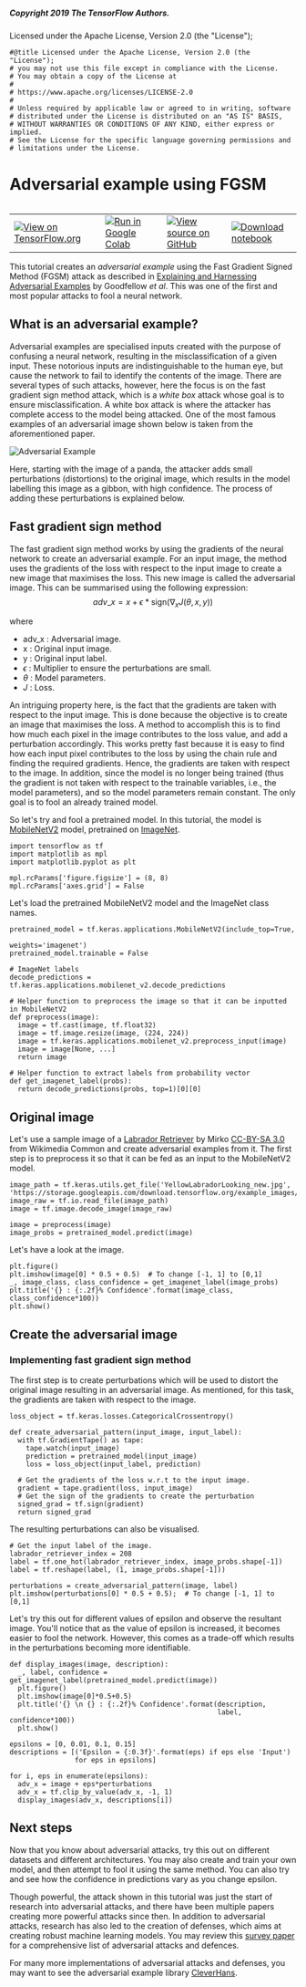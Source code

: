 ##### Copyright 2019 The TensorFlow Authors.

Licensed under the Apache License, Version 2.0 (the "License");


```
#@title Licensed under the Apache License, Version 2.0 (the "License");
# you may not use this file except in compliance with the License.
# You may obtain a copy of the License at
#
# https://www.apache.org/licenses/LICENSE-2.0
#
# Unless required by applicable law or agreed to in writing, software
# distributed under the License is distributed on an "AS IS" BASIS,
# WITHOUT WARRANTIES OR CONDITIONS OF ANY KIND, either express or implied.
# See the License for the specific language governing permissions and
# limitations under the License.
```

# Adversarial example using FGSM

<table class="tfo-notebook-buttons" align="left">
  <td>
    <a target="_blank" href="https://www.tensorflow.org/tutorials/generative/adversarial_fgsm"><img src="https://www.tensorflow.org/images/tf_logo_32px.png" />View on TensorFlow.org</a>
  </td>
  <td>
    <a target="_blank" href="https://colab.research.google.com/github/tensorflow/docs/blob/master/site/en/tutorials/generative/adversarial_fgsm.ipynb"><img src="https://www.tensorflow.org/images/colab_logo_32px.png" />Run in Google Colab</a>
  </td>
  <td>
    <a target="_blank" href="https://github.com/tensorflow/docs/blob/master/site/en/tutorials/generative/adversarial_fgsm.ipynb"><img src="https://www.tensorflow.org/images/GitHub-Mark-32px.png" />View source on GitHub</a>
  </td>
  <td>
    <a href="https://storage.googleapis.com/tensorflow_docs/docs/site/en/tutorials/generative/adversarial_fgsm.ipynb"><img src="https://www.tensorflow.org/images/download_logo_32px.png" />Download notebook</a>
  </td>
</table>

This tutorial creates an *adversarial example* using the Fast Gradient Signed Method (FGSM) attack as described in [Explaining and Harnessing Adversarial Examples](https://arxiv.org/abs/1412.6572) by Goodfellow *et al*. This was one of the first and most popular attacks to fool a neural network. 

## What is an adversarial example?

Adversarial examples are specialised inputs created with the purpose of confusing a neural network, resulting in the misclassification of a given input. These notorious inputs are indistinguishable to the human eye, but cause the network to fail to identify the contents of the image. There are several types of such attacks, however, here the focus is on the fast gradient sign method attack, which is a *white box* attack whose goal is to ensure misclassification. A white box attack is where the attacker has complete access to the model being attacked. One of the most famous examples of an adversarial image shown below is taken from the aforementioned paper.

![Adversarial Example](images/adversarial_example.png)

Here, starting with the image of a panda, the attacker adds small perturbations (distortions) to the original image, which results in the model labelling this image as a gibbon, with high confidence. The process of adding these perturbations is explained below.

## Fast gradient sign method
The fast gradient sign method works by using the gradients of the neural network to create an adversarial example. For an input image, the method uses the gradients of the loss with respect to the input image to create a new image that maximises the loss. This new image is called the adversarial image. This can be summarised using the following expression:
$$adv\_x = x + \epsilon*\text{sign}(\nabla_xJ(\theta, x, y))$$

where 

*   adv_x : Adversarial image.
*   x : Original input image.
*   y : Original input label.
*   $\epsilon$ : Multiplier to ensure the perturbations are small.
*   $\theta$ : Model parameters.
*   $J$ : Loss.

An intriguing property here, is the fact that the gradients are taken with respect to the input image. This is done because the objective is to create an image that maximises the loss. A method to accomplish this is to find how much each pixel in the image contributes to the loss value, and add a perturbation accordingly. This works pretty fast because it is easy to find how each input pixel contributes to the loss by using the chain rule and finding the required gradients. Hence, the gradients are taken with respect to the image. In addition, since the model is no longer being trained (thus the gradient is not taken with respect to the trainable variables, i.e., the model parameters), and so the model parameters remain constant. The only goal is to fool an already trained model.

So let's try and fool a pretrained model. In this tutorial, the model is [MobileNetV2](https://www.tensorflow.org/versions/r2.0/api_docs/python/tf/keras/applications/MobileNetV2) model, pretrained on [ImageNet](http://www.image-net.org/).


```
import tensorflow as tf
import matplotlib as mpl
import matplotlib.pyplot as plt

mpl.rcParams['figure.figsize'] = (8, 8)
mpl.rcParams['axes.grid'] = False
```

Let's load the pretrained MobileNetV2 model and the ImageNet class names.


```
pretrained_model = tf.keras.applications.MobileNetV2(include_top=True,
                                                     weights='imagenet')
pretrained_model.trainable = False

# ImageNet labels
decode_predictions = tf.keras.applications.mobilenet_v2.decode_predictions
```


```
# Helper function to preprocess the image so that it can be inputted in MobileNetV2
def preprocess(image):
  image = tf.cast(image, tf.float32)
  image = tf.image.resize(image, (224, 224))
  image = tf.keras.applications.mobilenet_v2.preprocess_input(image)
  image = image[None, ...]
  return image

# Helper function to extract labels from probability vector
def get_imagenet_label(probs):
  return decode_predictions(probs, top=1)[0][0]
```

## Original image
Let's use a sample image of a [Labrador Retriever](https://commons.wikimedia.org/wiki/File:YellowLabradorLooking_new.jpg) by Mirko [CC-BY-SA 3.0](https://creativecommons.org/licenses/by-sa/3.0/) from Wikimedia Common and create adversarial examples from it. The first step is to preprocess it so that it can be fed as an input to the MobileNetV2 model.


```
image_path = tf.keras.utils.get_file('YellowLabradorLooking_new.jpg', 'https://storage.googleapis.com/download.tensorflow.org/example_images/YellowLabradorLooking_new.jpg')
image_raw = tf.io.read_file(image_path)
image = tf.image.decode_image(image_raw)

image = preprocess(image)
image_probs = pretrained_model.predict(image)
```

Let's have a look at the image.


```
plt.figure()
plt.imshow(image[0] * 0.5 + 0.5)  # To change [-1, 1] to [0,1]
_, image_class, class_confidence = get_imagenet_label(image_probs)
plt.title('{} : {:.2f}% Confidence'.format(image_class, class_confidence*100))
plt.show()
```

## Create the adversarial image

### Implementing fast gradient sign method
The first step is to create perturbations which will be used to distort the original image resulting in an adversarial image. As mentioned, for this task, the gradients are taken with respect to the image.


```
loss_object = tf.keras.losses.CategoricalCrossentropy()

def create_adversarial_pattern(input_image, input_label):
  with tf.GradientTape() as tape:
    tape.watch(input_image)
    prediction = pretrained_model(input_image)
    loss = loss_object(input_label, prediction)

  # Get the gradients of the loss w.r.t to the input image.
  gradient = tape.gradient(loss, input_image)
  # Get the sign of the gradients to create the perturbation
  signed_grad = tf.sign(gradient)
  return signed_grad
```

The resulting perturbations can also be visualised.


```
# Get the input label of the image.
labrador_retriever_index = 208
label = tf.one_hot(labrador_retriever_index, image_probs.shape[-1])
label = tf.reshape(label, (1, image_probs.shape[-1]))

perturbations = create_adversarial_pattern(image, label)
plt.imshow(perturbations[0] * 0.5 + 0.5);  # To change [-1, 1] to [0,1]
```

Let's try this out for different values of epsilon and observe the resultant image. You'll notice that as the value of epsilon is increased, it becomes easier to fool the network. However, this comes as a trade-off which results in the perturbations becoming more identifiable.


```
def display_images(image, description):
  _, label, confidence = get_imagenet_label(pretrained_model.predict(image))
  plt.figure()
  plt.imshow(image[0]*0.5+0.5)
  plt.title('{} \n {} : {:.2f}% Confidence'.format(description,
                                                   label, confidence*100))
  plt.show()
```


```
epsilons = [0, 0.01, 0.1, 0.15]
descriptions = [('Epsilon = {:0.3f}'.format(eps) if eps else 'Input')
                for eps in epsilons]

for i, eps in enumerate(epsilons):
  adv_x = image + eps*perturbations
  adv_x = tf.clip_by_value(adv_x, -1, 1)
  display_images(adv_x, descriptions[i])
```

## Next steps

Now that you know about adversarial attacks, try this out on different datasets and different architectures. You may also create and train your own model, and then attempt to fool it using the same method. You can also try and see how the confidence in predictions vary as you change epsilon.

Though powerful, the attack shown in this tutorial was just the start of research into adversarial attacks, and there have been multiple papers creating more powerful attacks since then. In addition to adversarial attacks, research has also led to the creation of defenses, which aims at creating robust machine learning models. You may review this [survey paper](https://arxiv.org/abs/1810.00069) for a comprehensive list of adversarial attacks and defences.

For many more implementations of adversarial attacks and defenses, you may want to see the adversarial example library [CleverHans](https://github.com/tensorflow/cleverhans).
